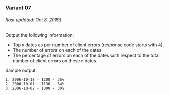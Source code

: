 ### Variant 07

###### [last updated: Oct 8, 2019]

Output the following information:

* Top `n` dates as per number of client errors (response code starts with 4).
* The number of errors on each of the dates.
* The percentage of errors on each of the dates with respect to the total number of client errors on these `n` dates.

Sample output:

```
1. 2006-10-18 - 1200 - 36%
2. 2006-10-01 - 1130 - 34%
3. 2006-10-02 - 1000 - 30%
```
